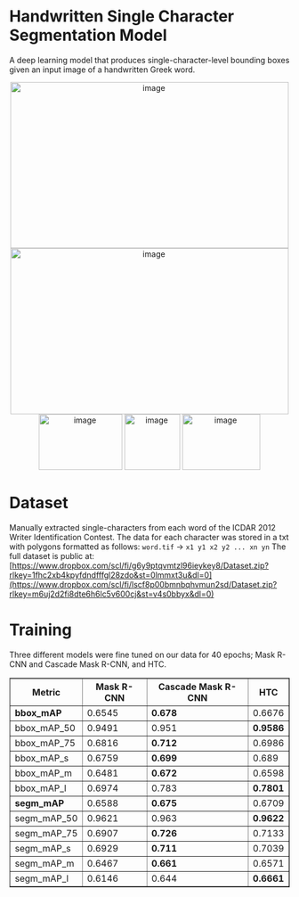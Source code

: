 # Handwritten Single Character Segmentation Model
A deep learning model that produces single-character-level bounding boxes given an input image of a handwritten Greek word. 

<div align="center">
  <img width="500" height="298" alt="image" src="https://github.com/user-attachments/assets/36a3e21e-14b6-4537-9203-b92cb412819a" />
  <img width="500" height="298" alt="image" src="https://github.com/user-attachments/assets/d9921d1d-0970-4665-ad9f-69a711cf8f4a" />
</div>
<div align="center">
  <img width="150" height="100" alt="image" src="https://github.com/user-attachments/assets/df82ecb2-e6bc-4cc8-8a23-8041774058d2" />
  <img width="100" height="100" alt="image" src="https://github.com/user-attachments/assets/3b93efd1-6689-465d-8d7d-8ef4e1d1658b" />
  <img width="140" height="100" alt="image" src="https://github.com/user-attachments/assets/7c7f9284-8852-4ae2-8bd1-8bc4188f5154" />
</div>

# Dataset
Manually extracted single-characters from each word of the ICDAR 2012 Writer Identification Contest. The data for each character was stored in a txt with polygons formatted as follows:
`word.tif` -> `x1 y1 x2 y2 ... xn yn`
The full dataset is public at:
[https://www.dropbox.com/scl/fi/g6y9ptqvmtzl96ieykey8/Dataset.zip?rlkey=1fhc2xb4kpyfdndfffgl28zdo&st=0lmmxt3u&dl=0](https://www.dropbox.com/scl/fi/lscf8p00bmnbqhvmun2sd/Dataset.zip?rlkey=m6uj2d2fi8dte6h6lc5v600cj&st=v4s0bbyx&dl=0)

# Training
Three different models were fine tuned on our data for 40 epochs; Mask R-CNN and Cascade Mask R-CNN, and HTC.

  <!-- Epoch 40 Table -->
  <table border="1" cellpadding="6" cellspacing="0">
    <thead>
      <tr>
        <th>Metric</th>
        <th>Mask R-CNN</th>
        <th>Cascade Mask R-CNN</th>
        <th>HTC</th>
      </tr>
    </thead>
    <tbody>
      <tr><td><strong>bbox_mAP</strong></td><td>0.6545</td><td><strong>0.678</strong></td><td>0.6676</td></tr>
      <tr><td>bbox_mAP_50</td><td>0.9491</td><td>0.951</td><td><strong>0.9586</strong></td></tr>
      <tr><td>bbox_mAP_75</td><td>0.6816</td><td><strong>0.712</strong></td><td>0.6986</td></tr>
      <tr><td>bbox_mAP_s</td><td>0.6759</td><td><strong>0.699</strong></td><td>0.689</td></tr>
      <tr><td>bbox_mAP_m</td><td>0.6481</td><td><strong>0.672</strong></td><td>0.6598</td></tr>
      <tr><td>bbox_mAP_l</td><td>0.6974</td><td>0.783</td><td><strong>0.7801</strong></td></tr>
      <tr><td><strong>segm_mAP</strong></td><td>0.6588</td><td><strong>0.675</strong></td><td>0.6709</td></tr>
      <tr><td>segm_mAP_50</td><td>0.9621</td><td>0.963</td><td><strong>0.9622</strong></td></tr>
      <tr><td>segm_mAP_75</td><td>0.6907</td><td><strong>0.726</strong></td><td>0.7133</td></tr>
      <tr><td>segm_mAP_s</td><td>0.6929</td><td><strong>0.711</strong></td><td>0.7039</td></tr>
      <tr><td>segm_mAP_m</td><td>0.6467</td><td><strong>0.661</strong></td><td>0.6571</td></tr>
      <tr><td>segm_mAP_l</td><td>0.6146</td><td>0.644</td><td><strong>0.6661</strong></td></tr>
    </tbody>
  </table>
</div>

